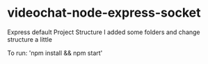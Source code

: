 # videochat-node-express-socket
Express default Project Structure
I added some folders and change structure a little

To run: 'npm install && npm start'